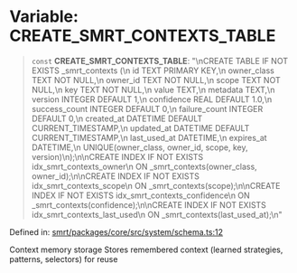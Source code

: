 # Variable: CREATE\_SMRT\_CONTEXTS\_TABLE

> `const` **CREATE\_SMRT\_CONTEXTS\_TABLE**: "\nCREATE TABLE IF NOT EXISTS \_smrt\_contexts (\n  id TEXT PRIMARY KEY,\n  owner\_class TEXT NOT NULL,\n  owner\_id TEXT NOT NULL,\n  scope TEXT NOT NULL,\n  key TEXT NOT NULL,\n  value TEXT,\n  metadata TEXT,\n  version INTEGER DEFAULT 1,\n  confidence REAL DEFAULT 1.0,\n  success\_count INTEGER DEFAULT 0,\n  failure\_count INTEGER DEFAULT 0,\n  created\_at DATETIME DEFAULT CURRENT\_TIMESTAMP,\n  updated\_at DATETIME DEFAULT CURRENT\_TIMESTAMP,\n  last\_used\_at DATETIME,\n  expires\_at DATETIME,\n  UNIQUE(owner\_class, owner\_id, scope, key, version)\n);\n\nCREATE INDEX IF NOT EXISTS idx\_smrt\_contexts\_owner\n  ON \_smrt\_contexts(owner\_class, owner\_id);\n\nCREATE INDEX IF NOT EXISTS idx\_smrt\_contexts\_scope\n  ON \_smrt\_contexts(scope);\n\nCREATE INDEX IF NOT EXISTS idx\_smrt\_contexts\_confidence\n  ON \_smrt\_contexts(confidence);\n\nCREATE INDEX IF NOT EXISTS idx\_smrt\_contexts\_last\_used\n  ON \_smrt\_contexts(last\_used\_at);\n"

Defined in: [smrt/packages/core/src/system/schema.ts:12](https://github.com/happyvertical/smrt/blob/3e10e04571f8229dee5c87ee2f9b9b06c6c49f12/packages/core/src/system/schema.ts#L12)

Context memory storage
Stores remembered context (learned strategies, patterns, selectors) for reuse

